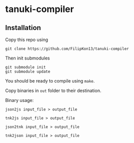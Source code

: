 # tanuki-compiler

## Installation
Copy this repo using 
```
git clone https://github.com/FilipKon13/tanuki-compiler
```
Then init submodules
```
git submodule init
git submodule update
```
You should be ready to compile using `make`.

Copy binaries in `out` folder to their destination.

Binary usage:
```
json2js input_file > output_file
```

```
tnk2js input_file > output_file
```

```
json2tnk input_file > output_file
```

```
tnk2json input_file > output_file
```